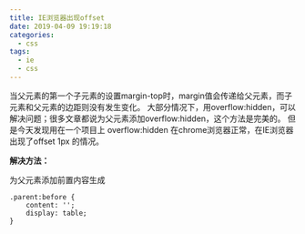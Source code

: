 ```yaml
---
title: IE浏览器出现offset
date: 2019-04-09 19:19:18
categories:
  - css
tags:
  - ie
  - css
---
```


当父元素的第一个子元素的设置margin-top时，margin值会传递给父元素，而子元素和父元素的边距则没有发生变化。
大部分情况下，用overflow:hidden，可以解决问题；很多文章都说为父元素添加overflow:hidden，这个方法是完美的。
但是今天发现用在一个项目上 overflow:hidden 在chrome浏览器正常，在IE浏览器出现了offset 1px 的情况。

<!-- more -->
**解决方法：**

为父元素添加前置内容生成
```
.parent:before {
    content: '';
    display: table;
}
```